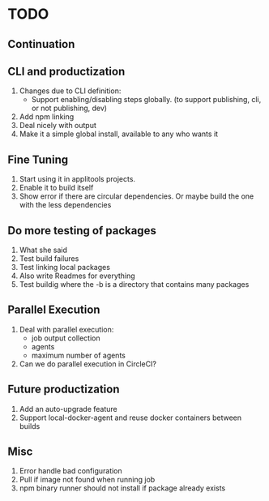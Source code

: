 # TODO

## Continuation

## CLI and productization

1. Changes due to CLI definition:
   * Support enabling/disabling steps globally. (to support publishing, cli, or not publishing, dev)
1. Add npm linking
1. Deal nicely with output
1. Make it a simple global install, available to any who wants it

## Fine Tuning

1. Start using it in applitools projects.
1. Enable it to build itself
1. Show error if there are circular dependencies. Or maybe build the one with the less dependencies

## Do more testing of packages

1. What she said
1. Test build failures
1. Test linking local packages
1. Also write Readmes for everything
1. Test buildig where the -b is a directory that contains many packages


## Parallel Execution

1. Deal with parallel execution:
   * job output collection
   * agents
   * maximum number of agents
1. Can we do parallel execution in CircleCI?

## Future productization

1. Add an auto-upgrade feature
1. Support local-docker-agent and reuse docker containers between builds

## Misc

1. Error handle bad configuration
1. Pull if image not found when running job
1. npm binary runner should not install if package already exists
